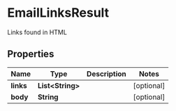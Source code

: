 

# EmailLinksResult

Links found in HTML
## Properties

Name | Type | Description | Notes
------------ | ------------- | ------------- | -------------
**links** | **List&lt;String&gt;** |  |  [optional]
**body** | **String** |  |  [optional]



